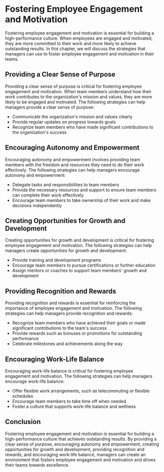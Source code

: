 Fostering Employee Engagement and Motivation
============================================================================================

Fostering employee engagement and motivation is essential for building a high-performance culture. When employees are engaged and motivated, they are more committed to their work and more likely to achieve outstanding results. In this chapter, we will discuss the strategies that managers can use to foster employee engagement and motivation in their teams.

Providing a Clear Sense of Purpose
----------------------------------

Providing a clear sense of purpose is critical for fostering employee engagement and motivation. When team members understand how their work contributes to the organization's mission and values, they are more likely to be engaged and motivated. The following strategies can help managers provide a clear sense of purpose:

* Communicate the organization's mission and values clearly
* Provide regular updates on progress towards goals
* Recognize team members who have made significant contributions to the organization's success

Encouraging Autonomy and Empowerment
------------------------------------

Encouraging autonomy and empowerment involves providing team members with the freedom and resources they need to do their work effectively. The following strategies can help managers encourage autonomy and empowerment:

* Delegate tasks and responsibilities to team members
* Provide the necessary resources and support to ensure team members can complete their work effectively
* Encourage team members to take ownership of their work and make decisions independently

Creating Opportunities for Growth and Development
-------------------------------------------------

Creating opportunities for growth and development is critical for fostering employee engagement and motivation. The following strategies can help managers create opportunities for growth and development:

* Provide training and development programs
* Encourage team members to pursue certifications or further education
* Assign mentors or coaches to support team members' growth and development

Providing Recognition and Rewards
---------------------------------

Providing recognition and rewards is essential for reinforcing the importance of employee engagement and motivation. The following strategies can help managers provide recognition and rewards:

* Recognize team members who have achieved their goals or made significant contributions to the team's success
* Provide rewards such as bonuses or promotions for outstanding performance
* Celebrate milestones and achievements along the way

Encouraging Work-Life Balance
-----------------------------

Encouraging work-life balance is critical for fostering employee engagement and motivation. The following strategies can help managers encourage work-life balance:

* Offer flexible work arrangements, such as telecommuting or flexible schedules
* Encourage team members to take time off when needed
* Foster a culture that supports work-life balance and wellness

Conclusion
----------

Fostering employee engagement and motivation is essential for building a high-performance culture that achieves outstanding results. By providing a clear sense of purpose, encouraging autonomy and empowerment, creating opportunities for growth and development, providing recognition and rewards, and encouraging work-life balance, managers can create an environment that fosters employee engagement and motivation and drives their teams towards excellence.
